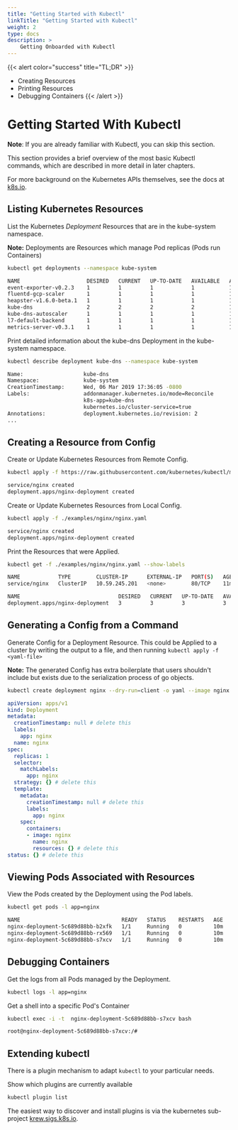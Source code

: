 ```yaml
---
title: "Getting Started with Kubectl"
linkTitle: "Getting Started with Kubectl"
weight: 2
type: docs
description: >
    Getting Onboarded with Kubectl
---
```




{{< alert color="success" title="TL;DR" >}}
- Creating Resources
- Printing Resources
- Debugging Containers
{{< /alert >}}

# Getting Started With Kubectl

**Note**: If you are already familiar with Kubectl, you can skip this section.

This section provides a brief overview of the most basic Kubectl commands, which are
described in more detail in later chapters.

For more background on the Kubernetes APIs themselves, see the docs at [k8s.io](k8s.io).

## Listing Kubernetes Resources



List the Kubernetes *Deployment* Resources that are in the kube-system namespace.

**Note:** Deployments are Resources which manage Pod replicas (Pods run Containers)


```bash
kubectl get deployments --namespace kube-system
```

```bash
NAME                     DESIRED   CURRENT   UP-TO-DATE   AVAILABLE   AGE
event-exporter-v0.2.3    1         1         1            1           14d
fluentd-gcp-scaler       1         1         1            1           14d
heapster-v1.6.0-beta.1   1         1         1            1           14d
kube-dns                 2         2         2            2           14d
kube-dns-autoscaler      1         1         1            1           14d
l7-default-backend       1         1         1            1           14d
metrics-server-v0.3.1    1         1         1            1           14d
```





Print detailed information about the kube-dns Deployment in the kube-system namespace.


```bash
kubectl describe deployment kube-dns --namespace kube-system
```

```bash
Name:                   kube-dns
Namespace:              kube-system
CreationTimestamp:      Wed, 06 Mar 2019 17:36:05 -0800
Labels:                 addonmanager.kubernetes.io/mode=Reconcile
                        k8s-app=kube-dns
                        kubernetes.io/cluster-service=true
Annotations:            deployment.kubernetes.io/revision: 2
...
```


## Creating a Resource from Config



Create or Update Kubernetes Resources from Remote Config.


```bash
kubectl apply -f https://raw.githubusercontent.com/kubernetes/kubectl/master/docs/book/examples/nginx/nginx.yaml
```

```bash
service/nginx created
deployment.apps/nginx-deployment created
```




Create or Update Kubernetes Resources from Local Config.


```bash
kubectl apply -f ./examples/nginx/nginx.yaml
```

```bash
service/nginx created
deployment.apps/nginx-deployment created
```




Print the Resources that were Applied.


```bash
kubectl get -f ./examples/nginx/nginx.yaml --show-labels
```

```bash
NAME            TYPE        CLUSTER-IP      EXTERNAL-IP   PORT(S)   AGE   LABELS
service/nginx   ClusterIP   10.59.245.201   <none>        80/TCP    11m   <none>

NAME                               DESIRED   CURRENT   UP-TO-DATE   AVAILABLE   AGE   LABELS
deployment.apps/nginx-deployment   3         3         3            3           11m   app=nginx
```


## Generating a Config from a Command



Generate Config for a Deployment Resource.  This could be Applied to a cluster by writing the output
to a file, and then running `kubectl apply -f <yaml-file>`

**Note:** The generated Config has extra boilerplate that users shouldn't include but exists
due to the serialization process of go objects.


```bash
kubectl create deployment nginx --dry-run=client -o yaml --image nginx
```

```yaml
apiVersion: apps/v1
kind: Deployment
metadata:
  creationTimestamp: null # delete this
  labels:
    app: nginx
  name: nginx
spec:
  replicas: 1
  selector:
    matchLabels:
      app: nginx
  strategy: {} # delete this
  template:
    metadata:
      creationTimestamp: null # delete this
      labels:
        app: nginx
    spec:
      containers:
      - image: nginx
        name: nginx
        resources: {} # delete this
status: {} # delete this
```


## Viewing Pods Associated with Resources



View the Pods created by the Deployment using the Pod labels.


```bash
kubectl get pods -l app=nginx
```

```bash
NAME                                READY   STATUS    RESTARTS   AGE
nginx-deployment-5c689d88bb-b2xfk   1/1     Running   0          10m
nginx-deployment-5c689d88bb-rx569   1/1     Running   0          10m
nginx-deployment-5c689d88bb-s7xcv   1/1     Running   0          10m
```


## Debugging Containers



Get the logs from all Pods managed by the Deployment.



```bash
kubectl logs -l app=nginx
```





Get a shell into a specific Pod's Container



```bash
kubectl exec -i -t  nginx-deployment-5c689d88bb-s7xcv bash
```

```bash
root@nginx-deployment-5c689d88bb-s7xcv:/#
```



## Extending kubectl

There is a plugin mechanism to adapt `kubectl` to your particular needs.



Show which plugins are currently available



```bash
kubectl plugin list
```



The easiest way to discover and install plugins is via the kubernetes sub-project [krew.sigs.k8s.io](https://krew.sigs.k8s.io/docs/user-guide/setup/install/).
